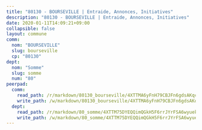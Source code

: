 ```yaml
---
title: "80130 - BOURSEVILLE | Entraide, Annonces, Initiatives"
description: "80130 - BOURSEVILLE | Entraide, Annonces, Initiatives"
date: 2020-01-11T14:09:21+09:00
collapsible: false
layout: commune
comm:
  nom: "BOURSEVILLE"
  slug: bourseville
  cp: "80130"
dept:
  nom: "Somme"
  slug: somme
  num: "80"
peerpad:
  comm:
    read_path: /r/markdown/80130_bourseville/4XTTMA6yFnH79CBJFn6gdsAKqcFjSX7n5TZCXdeJ3S36buA11
    write_path: /w/markdown/80130_bourseville/4XTTMA6yFnH79CBJFn6gdsAKqcFjSX7n5TZCXdeJ3S36buA11-K3TgTvrs2AXQ7FQFQQ4TumUVPebwCummJJTnUVXFyWyKRkNbmR8NR5NmWkUhuXUzt5bgjLCZf3kieetZrcZSpZVz5aA9sPKLAGrD6RonoME7yZJoZxKnK5igs4qu4yW3ArZxqPkX
  dept:
    read_path: /r/markdown/80_somme/4XTTM75DYEQQimQGkH5F6rrJYrFSA6wyuekdgioEx7v45YjSw
    write_path: /w/markdown/80_somme/4XTTM75DYEQQimQGkH5F6rrJYrFSA6wyuekdgioEx7v45YjSw-K3TgTuB1DbUNHuFo9Fhh6JTUriPx8E5izGkmw9RSNTjUtMFPoZhqqp87szE8th3EytWSHGdhUuQUPjam8aJZh1SdH8pL3ibgUbMdNhU17kjAmSa49LMB2GjXvVwDVurE8mgce3XM
---
```


